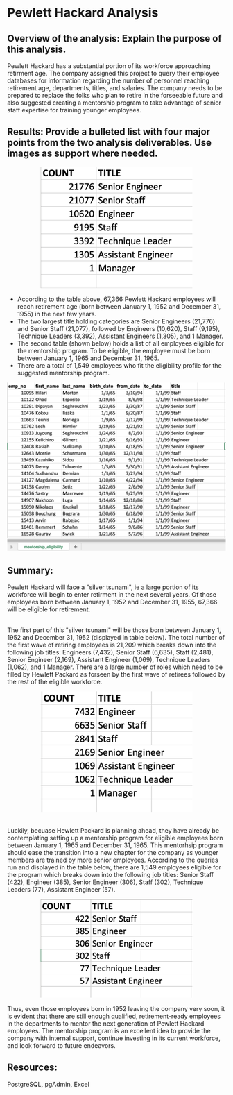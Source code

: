# Pewlett Hackard Analysis

## Overview of the analysis: Explain the purpose of this analysis.
Pewlett Hackard has a substantial portion of its workforce approaching retirment age. The company assigned this project to query their employee databases for information regarding the number of personnel reaching retirement age, departments, titles, and salaries. The company needs to be prepared to replace the folks who plan to retire in the forseeable future and also suggested creating a mentorship program to take advantage of senior staff expertise for training younger employees. 

## Results: Provide a bulleted list with four major points from the two analysis deliverables. Use images as support where needed.
<p align=center>
<img src="https://github.com/Shelka4444/Pewlett_Hackard_Analysis/blob/main/Images/Retiring_titles.png" alt="Retiring Titles Table" width=350>
</p>

- According to the table above, 67,366 Pewlett Hackard employees will reach retirement age (born between January 1, 1952 and December 31, 1955) in the next few years.
- The two largest title holding categories are Senior Engineers (21,776) and Senior Staff (21,077), followed by Engineers (10,620), Staff (9,195), Technique Leaders (3,392), Assistant Engineers (1,305), and 1 Manager.
- The second table (shown below) holds a list of all employees eligible for the mentorship program. To be eligible, the employee must be born between January 1, 1965 and December 31, 1965.
- There are a total of 1,549 employees who fit the eligibility profile for the suggested mentorship program.

<p align=center>
<img src="https://github.com/Shelka4444/Pewlett_Hackard_Analysis/blob/main/Images/Mentorship_Eligibility.png" alt="Mentorship Table" width=600>
</p>
  
## Summary: 

Pewlett Hackard will face a "silver tsunami", ie a large portion of its workforce will begin to enter retirment in the next several years. Of those employees born between January 1, 1952 and December 31, 1955, 67,366 will be eligible for retirement.
 
<br>The first part of this "silver tsunami" will be those born between January 1, 1952 and December 31, 1952 (displayed in table below). The total number of the first wave of retiring employees is 21,209 which breaks down into the following job titles: Engineers (7,432), Senior Staff (6,635), Staff (2,481), Senior Engineer (2,169), Assistant Engineer (1,069), Technique Leaders (1,062), and 1 Manager. There are a large number of roles which need to be filled by Hewlett Packard as forseen by the first wave of retirees followed by the rest of the eligible workforce.
<p align=center>
<img src="https://github.com/Shelka4444/Pewlett_Hackard_Analysis/blob/main/Images/Retiring_titles_1952.png" alt="Retiring Titles B.1952" width=350>
</p> 

<br>Luckily, becuase Hewlett Packard is planning ahead, they have already be contemplating setting up a mentorship program for eligible employees born between January 1, 1965 and December 31, 1965. This mentorhsip program should ease the transition into a new chapter for the company as younger members are trained by more senior employees. According to the queries run and displayed in the table below, there are 1,549 employees eligible for the program which breaks down into the following job titles: Senior Staff (422), Engineer (385), Senior Engineer (306), Staff (302), Technique Leaders (77), Assistant Engineer (57). 

<p align=center>
<img src="https://github.com/Shelka4444/Pewlett_Hackard_Analysis/blob/main/Images/Mentorship_eligibility_titles.png" alt="Mentorship Eligibility by Title" width=350>
</p>  

Thus, even those employees born in 1952 leaving the company very soon, it is evident that there are still enough qualified, retirement-ready employees in the departments to mentor the next generation of Pewlett Hackard employees. The mentorship program is an excellent idea to provide the company with internal support, continue investing in its current workforce, and look forward to future endeavors.

## Resources:
PostgreSQL, pgAdmin, Excel
